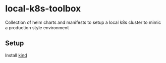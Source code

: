 # local-k8s-toolbox
Collection of helm charts and manifests to setup a local k8s cluster to mimic a production style environment

## Setup

Install [kind](https://kind.sigs.k8s.io/docs/user/quick-start/#installation)
